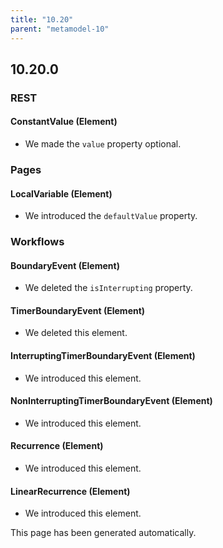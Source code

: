 ```yaml
---
title: "10.20"
parent: "metamodel-10"
---
```


## 10.20.0

### REST

#### ConstantValue (Element)
* We made the `value` property optional.

### Pages

#### LocalVariable (Element)
* We introduced the `defaultValue` property. 

### Workflows

#### BoundaryEvent (Element)
* We deleted the `isInterrupting` property. 

#### TimerBoundaryEvent (Element)
* We deleted this element. 

#### InterruptingTimerBoundaryEvent (Element)
* We introduced this element. 

#### NonInterruptingTimerBoundaryEvent (Element)
* We introduced this element. 

#### Recurrence (Element)
* We introduced this element. 

#### LinearRecurrence (Element)
* We introduced this element. 

This page has been generated automatically.

